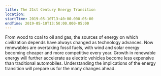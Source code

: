 ```yaml
---
title: The 21st Century Energy Transition
location: 
startTime: 2019-05-10T13:40:00.000-05:00
endTime: 2019-05-10T13:50:00.000-05:00
---
```


From wood to coal to oil and gas, the sources of energy on which civilization depends have always changed as technology advances. Now renewables are overtaking fossil fuels, with wind and solar energy becoming cheaper and more competitive every year. Growth in renewable energy will further accelerate as electric vehicles become less expensive than traditional automobiles. Understanding the implications of the energy transition will prepare us for the many changes ahead.